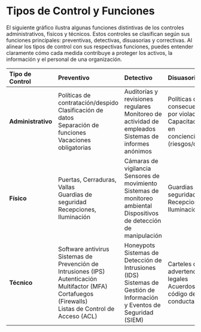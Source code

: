 # Tipos de Control y Funciones

El siguiente gráfico ilustra algunas funciones distintivas de los controles administrativos, físicos y técnicos. Estos controles se clasifican según sus funciones principales: preventivas, detectivas, disuasorias y correctivas. Al alinear los tipos de control con sus respectivas funciones, puedes entender claramente cómo cada medida contribuye a proteger los activos, la información y el personal de una organización.

| Tipo de Control | Preventivo | Detectivo | Disuasorio | Correctivo |
| :--- | :--- | :--- | :--- | :--- |
| **Administrativo** | Políticas de contratación/despido<br>Clasificación de datos<br>Separación de funciones<br>Vacaciones obligatorias | Auditorías y revisiones regulares<br>Monitoreo de actividad de empleados<br>Sistemas de informes anónimos | Políticas de consecuencias por violación<br>Capacitación en concienciación (riesgos/daños) | Plan de Continuidad del Negocio (BCP)<br>Plan de Respuesta a Incidentes (IR) |
| **Físico** | Puertas, Cerraduras, Vallas<br>Guardias de seguridad<br>Recepciones, Iluminación | Cámaras de vigilancia<br>Sensores de movimiento<br>Sistemas de monitoreo ambiental<br>Dispositivos de detección de manipulación | Guardias de seguridad<br>Recepciones<br>Iluminación | Reparar controles rotos<br>Desactivar y re-emitir tarjetas de acceso perdidas/robadas |
| **Técnico** | Software antivirus<br>Sistemas de Prevención de Intrusiones (IPS)<br>Autenticación Multifactor (MFA)<br>Cortafuegos (Firewalls)<br>Listas de Control de Acceso (ACL) | Honeypots<br>Sistemas de Detección de Intrusiones (IDS)<br>Sistemas de Gestión de Información y Eventos de Seguridad (SIEM) | Carteles con advertencias legales<br>Acuerdos de código de conducta | Realizar parches de vulnerabilidad<br>Cuarentena de virus detectados<br>Reiniciar el sistema |